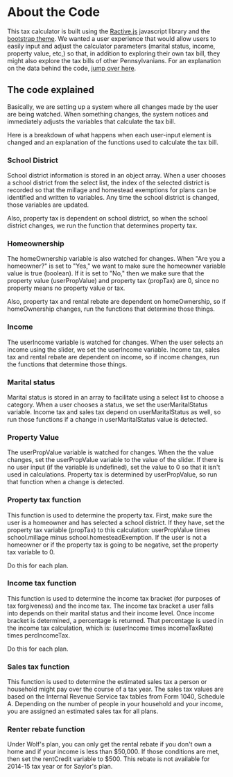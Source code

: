 # About the Code

This tax calculator is built using the [Ractive.js](http://ractivejs.org) javascript library and the [bootstrap theme](http://getbootstrap.com/). We wanted a user experience that would allow users to easily input and adjust the calculator parameters (marital status, income, property value, etc,) so that, in addition to exploring their own tax bill, they might also explore the tax bills of other Pennsylvanians.
For an explanation on the data behind the code, [jump over here](https://github.com/akanik/pa-tax-calculator/blob/master/about-the-data.md).

## The code explained

Basically, we are setting up a system where all changes made by the user are being watched. When something changes, the system notices and immediately adjusts the variables that calculate the tax bill.

Here is a breakdown of what happens when each user-input element is changed and an explanation of the functions used to calculate the tax bill.

### School District

School district information is stored in an object array. When a user chooses a school district from the select list, the index of the selected district is recorded so that the millage and homestead exemptions for plans can be identified and written to variables. Any time the school district is changed, those variables are updated.

Also, property tax is dependent on school district, so when the school district changes, we run the function that determines property tax.

### Homeownership

The homeOwnership variable is also watched for changes. When "Are you a homeowner?" is set to "Yes," we want to make sure the homeowner variable value is true (boolean). If it is set to "No," then we make sure that the property value (userPropValue) and property tax (propTax) are 0, since no property means no property value or tax. 

Also, property tax and rental rebate are dependent on homeOwnership, so if homeOwnership changes, run the functions that determine those things.

### Income

The userIncome variable is watched for changes. When the user selects an income using the slider, we set the userIncome variable. Income tax, sales tax and rental rebate are dependent on income, so if income changes, run the functions that determine those things.

### Marital status

Marital status is stored in an array to facilitate using a select list to choose a category. When a user chooses a status, we set the userMaritalStatus variable. Income tax and sales tax depend on userMaritalStatus as well, so run those functions if a change in userMaritalStatus value is detected.

### Property Value

The userPropValue variable is watched for changes. When the the value changes, set the userPropValue variable to the value of the slider. If there is no user input (if the variable is undefined), set the value to 0 so that it isn't used in calculations. Property tax is determined by userPropValue, so run that function when a change is detected.

### Property tax function

This function is used to determine the property tax. First, make sure the user is a homeowner and has selected a school district. If they have, set the property tax variable (propTax) to this calculation: userPropValue times school.millage minus school.homesteadExemption. If the user is not a homeowner or if the property tax is going to be negative, set the property tax variable to 0.

Do this for each plan.

### Income tax function

This function is used to determine the income tax bracket (for purposes of tax forgiveness) and the income tax. The income tax bracket a user falls into depends on their marital status and their income level. Once income bracket is determined, a percentage is returned. That percentage is used in the income tax calculation, which is: (userIncome times incomeTaxRate) times percIncomeTax.

Do this for each plan.

### Sales tax function

This function is used to determine the estimated sales tax a person or household might pay over the course of a tax year. The sales tax values are based on the Internal Revenue Service tax tables from Form 1040, Schedule A. Depending on the number of people in your household and your income, you are assigned an estimated sales tax for all plans.

### Renter rebate function

Under Wolf's plan, you can only get the rental rebate if you don't own a home and if your income is less than $50,000. If those conditions are met, then set the rentCredit variable to $500. This rebate is not available for 2014-15 tax year or for Saylor's plan.
